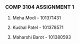 ### COMP 3104 ASSIGNMENT 1

1) Meha Modi - 101371431

2) Kushal Patel - 101378571

3) Maharshi Barot - 101380593